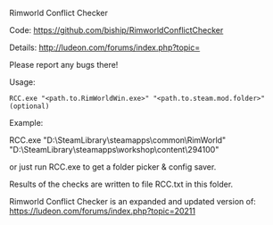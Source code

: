 Rimworld Conflict Checker

Code: https://github.com/biship/RimworldConflictChecker

Details: http://ludeon.com/forums/index.php?topic=

Please report any bugs there!

Usage:

	RCC.exe "<path.to.RimWorldWin.exe>" "<path.to.steam.mod.folder>"(optional)
	
Example:

RCC.exe "D:\SteamLibrary\steamapps\common\RimWorld" \"D:\SteamLibrary\steamapps\workshop\content\294100"

or just run RCC.exe to get a folder picker & config saver.
					
Results of the checks are written to file RCC.txt in this folder.

Rimworld Conflict Checker is an expanded and updated version of: https://ludeon.com/forums/index.php?topic=20211